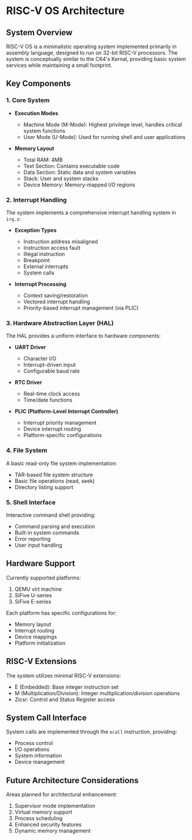 # RISC-V OS Architecture

## System Overview

RISC-V OS is a minimalistic operating system implemented primarily in assembly language, designed to run on 32-bit RISC-V processors. The system is conceptually similar to the C64's Kernal, providing basic system services while maintaining a small footprint.

## Key Components

### 1. Core System

- **Execution Modes**
  - Machine Mode (M-Mode): Highest privilege level, handles critical system functions
  - User Mode (U-Mode): Used for running shell and user applications
  
- **Memory Layout**
  - Total RAM: 4MB
  - Text Section: Contains executable code
  - Data Section: Static data and system variables
  - Stack: User and system stacks
  - Device Memory: Memory-mapped I/O regions

### 2. Interrupt Handling

The system implements a comprehensive interrupt handling system in `irq.s`:

- **Exception Types**
  - Instruction address misaligned
  - Instruction access fault
  - Illegal instruction
  - Breakpoint
  - External interrupts
  - System calls

- **Interrupt Processing**
  - Context saving/restoration
  - Vectored interrupt handling
  - Priority-based interrupt management (via PLIC)

### 3. Hardware Abstraction Layer (HAL)

The HAL provides a uniform interface to hardware components:

- **UART Driver**
  - Character I/O
  - Interrupt-driven input
  - Configurable baud rate

- **RTC Driver**
  - Real-time clock access
  - Time/date functions

- **PLIC (Platform-Level Interrupt Controller)**
  - Interrupt priority management
  - Device interrupt routing
  - Platform-specific configurations

### 4. File System

A basic read-only file system implementation:

- TAR-based file system structure
- Basic file operations (read, seek)
- Directory listing support

### 5. Shell Interface

Interactive command shell providing:

- Command parsing and execution
- Built-in system commands
- Error reporting
- User input handling

## Hardware Support

Currently supported platforms:
1. QEMU virt machine
2. SiFive U-series
3. SiFive E-series

Each platform has specific configurations for:
- Memory layout
- Interrupt routing
- Device mappings
- Platform initialization

## RISC-V Extensions

The system utilizes minimal RISC-V extensions:
- E (Embedded): Base integer instruction set
- M (Multiplication/Division): Integer multiplication/division operations
- Zicsr: Control and Status Register access

## System Call Interface

System calls are implemented through the `ecall` instruction, providing:
- Process control
- I/O operations
- System information
- Device management

## Future Architecture Considerations

Areas planned for architectural enhancement:
1. Supervisor mode implementation
2. Virtual memory support
3. Process scheduling
4. Enhanced security features
5. Dynamic memory management
